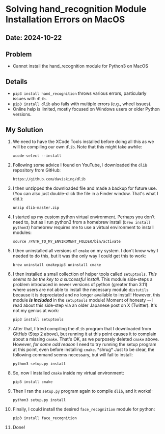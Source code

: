 Solving hand\_recognition Module Installation Errors on MacOS
=============================================================

Date: 2024-10-22
----------------

  

Problem
-------

*   Cannot install the hand\_recognition module for Python3 on MacOS

  

Details
-------

*   `pip3 install hand_recognition` throws various errors, particularly issues with `dlib`.
*   `pip3 install dlib` also fails with multiple errors (e.g., wheel issues).
*   Online help is limited, mostly focused on Windows users or older Python versions.

  

My Solution
-----------

1.  We need to have the XCode Tools installed before doing all this as we will be compiling our own `dlib`. Note that this might take awhile:
    
        xcode-select --install
    
2.  Following some advice I found on YouTube, I downloaded the `dlib` repository from GitHub:
    
        https://github.com/davisking/dlib
    
3.  I then unzipped the downloaded file and made a backup for future use. (You can also just double-click the file in a Finder window. That's what I did.):
    
        unzip dlib-master.zip
    
4.  I started up my custom python virtual environment. Perhaps you don't need to, but as I run python3 from a homebrew install (`brew install python3`) homebrew requires me to use a virtual environment to install modules:
    
        source /PATH_TO_MY_ENVIROMENT_FOLDER/bin/activate
    
5.  I then uninstalled all versions of `cmake` on my system. I don't know why I needed to do this, but it was the only way I could get this to work:
    
        brew uninstall cmakepip3 uninstall cmake
    
6.  I then installed a small collection of helper tools called `setuptools`. _This seems to be the key to a successful install._ This module side-steps a problem introduced in newer versions of python (greater than 3.11) where users are not able to install the necessary module `distutils` because it is depreciated and no longer available to install! However, this module **_is included_** in the `setuptools` module! Moment of honesty -- I read about this side-step via an older Japanese post on X (Twitter). It's not my genius at work:
    
        pip3 install setuptools
    
7.  After that, I tried compiling the `dlib` program that I downloaded from GitHub (Step 2 above), but running it at this point causes it to complain about a missing `cmake`. That's OK, as we purposely deleted `cmake` above. However, _for some odd reason_ I need to try running the setup program at this point, even before installing `cmake`. \*shrug\* Just to be clear, the following command seems necessary, but will fail to install:
    
        python3 setup.py install
    
8.  So, now I installed `cmake` inside my virtual environment:
    
        pip3 install cmake
    
9.  Then I ran the `setup.py` program again to compile `dlib`, and it works!:
    
        python3 setup.py install
    
9.  Finally, I could install the desired `face_recognition` module for python:
    
        pip3 install face_recognition
    
10.  Done!
